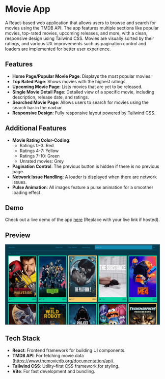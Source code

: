 # Movie App

A React-based web application that allows users to browse and search for movies using the TMDB API. The app features multiple sections like popular movies, top-rated movies, upcoming releases, and more, with a clean, responsive design using Tailwind CSS. Movies are visually sorted by their ratings, and various UX improvements such as pagination control and loaders are implemented for better user experience.

## Features

- **Home Page/Popular Movie Page**: Displays the most popular movies.
- **Top Rated Page**: Shows movies with the highest ratings.
- **Upcoming Movie Page**: Lists movies that are yet to be released.
- **Single Movie Detail Page**: Detailed view of a specific movie, including description, release date, and ratings.
- **Searched Movie Page**: Allows users to search for movies using the search bar in the navbar.
- **Responsive Design**: Fully responsive layout powered by Tailwind CSS.

## Additional Features

- **Movie Rating Color-Coding**: 
  - Ratings 0-3: Red
  - Ratings 4-7: Yellow
  - Ratings 7-10: Green
  - Unrated movies: Grey
- **Pagination Control**: The previous button is hidden if there is no previous page.
- **Network Issue Handling**: A loader is displayed when there are network issues.
- **Pulse Animation**: All images feature a pulse animation for a smoother loading effect.

## Demo

Check out a live demo of the app [here](https://shaileshsolanke-movie-app.netlify.app/) (Replace with your live link if hosted).

## Preview

![Preview](./public/assets/preview.gif)

## Tech Stack

- **React**: Frontend framework for building UI components.
- **TMDB API**: For fetching movie data (https://www.themoviedb.org/documentation/api).
- **Tailwind CSS**: Utility-first CSS framework for styling.
- **Vite**: For fast development and bundling.

